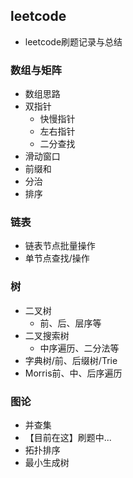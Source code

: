 ## leetcode
 - leetcode刷题记录与总结

### 数组与矩阵
 - 数组思路
 - 双指针
    - 快慢指针
    - 左右指针
    - 二分查找
 - 滑动窗口
 - 前缀和
 - 分治
 - 排序

### 链表
 - 链表节点批量操作
 - 单节点查找/操作

### 树
 - 二叉树
    - 前、后、层序等
 - 二叉搜索树
    - 中序遍历、二分法等
 - 字典树/前、后缀树/Trie
 - Morris前、中、后序遍历

### 图论
 - 并查集
 - 【目前在这】刷题中...
 - 拓扑排序
 - 最小生成树